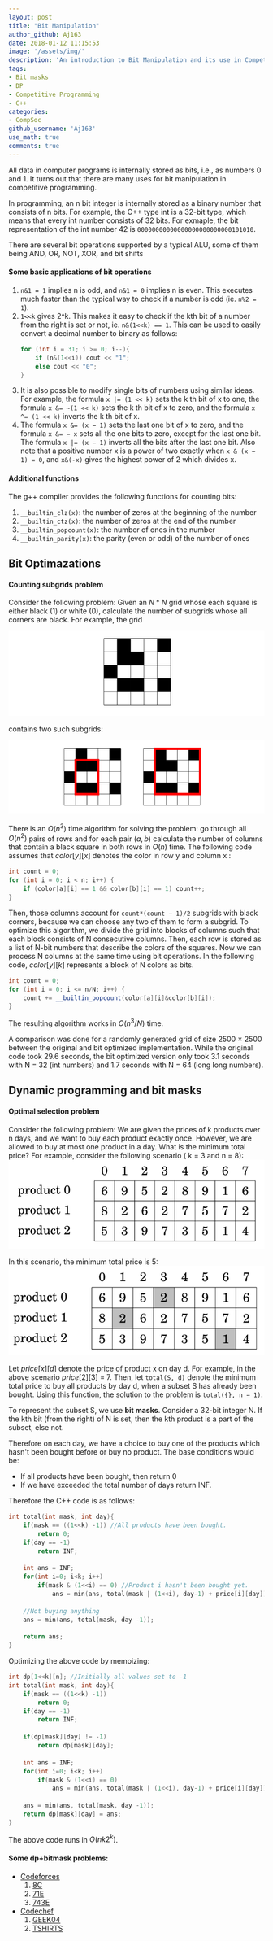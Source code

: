 ```yaml
---
layout: post
title: "Bit Manipulation"
author_github: Aj163
date: 2018-01-12 11:15:53
image: '/assets/img/'
description: 'An introduction to Bit Manipulation and its use in Competitive Programming'
tags:
- Bit masks
- DP
- Competitive Programming
- C++
categories:
- CompSoc
github_username: 'Aj163'
use_math: true
comments: true
---
```

All data in computer programs is internally stored as bits, i.e., as numbers 0 and 1. It turns out that there are many uses for bit manipulation in competitive programming.

In programming, an n bit integer is internally stored as a binary number that consists of n bits. For example, the C++ type int is a 32-bit type, which means that every int number consists of 32 bits. For exmaple, the bit representation of the int number 42 is ```00000000000000000000000000101010```.

There are several bit operations supported by a typical ALU, some of them being AND, OR, NOT, XOR, and bit shifts

#### Some basic applications of bit operations
1. ```n&1 = 1``` implies n is odd, and ```n&1 = 0``` implies n is even. This executes much faster than the typical way to check if a number is odd (ie. ```n%2 = 1```).
2. ```1<<k``` gives 2^k. This makes it easy to check if the kth bit of a number from the right is set or not, ie. ```n&(1<<k) == 1```. This can be used to easily convert a decimal number to binary as follows:
    ```C++
    for (int i = 31; i >= 0; i--){
        if (n&(1<<i)) cout << "1";
        else cout << "0";
    }
    ```
3. It is also possible to modify single bits of numbers using similar ideas. For example, the formula ```x |= (1 << k)``` sets the k th bit of x to one, the formula ```x &= ~(1 << k)``` sets the k th bit of x to zero, and the formula ```x ^= (1 << k)``` inverts the k th bit of x.
4. The formula ```x &= (x − 1)``` sets the last one bit of x to zero, and the formula ```x &= − x``` sets all the one bits to zero, except for the last one bit. The formula ```x |= (x − 1)``` inverts all the bits after the last one bit. Also note that a positive number x is a power of two exactly when ```x & (x − 1) = 0```, and ```x&(-x)``` gives the highest power of 2 which divides x.

#### Additional functions
The g++ compiler provides the following functions for counting bits:
1. ```__builtin_clz(x)```: the number of zeros at the beginning of the number
2. ```__builtin_ctz(x)```: the number of zeros at the end of the number
3. ```__builtin_popcount(x)```: the number of ones in the number
4. ```__builtin_parity(x)```: the parity (even or odd) of the number of ones

## Bit Optimazations
#### Counting subgrids problem
Consider the following problem: Given an $N * N$ grid whose each square is either black (1) or white (0), calculate the number of subgrids whose all corners are black. For example, the grid

![Bit Manipulation Grid](/blog/assets/img/Bit-Manipulation/grid1.png) 

contains two such subgrids:

![Bit Manipulation Grid](/blog/assets/img/Bit-Manipulation/grid2.png) 

There is an $O(n^3)$ time algorithm for solving the problem: go through all $O(n^2)$ pairs of rows and for each pair $(a, b)$ calculate the number of columns that contain a black square in both rows in $O(n)$ time. The following code assumes that $color[y][x]$ denotes the color in row y and column x :
```C++
int count = 0;
for (int i = 0; i < n; i++) {
    if (color[a][i] == 1 && color[b][i] == 1) count++;
}
```
Then, those columns account for ```count*(count − 1)/2``` subgrids with black corners, because we can choose any two of them to form a subgrid. To optimize this algorithm, we divide the grid into blocks of columns such that each block consists of N consecutive columns. Then, each row is stored as a list of N-bit numbers that describe the colors of the squares. Now we can process N columns at the same time using bit operations. In the following code, $color[y][k]$ represents a block of N colors as bits.
```C++
int count = 0;
for (int i = 0; i <= n/N; i++) {
    count += __builtin_popcount(color[a][i]&color[b][i]);
}
```
The resulting algorithm works in $O(n^3/N)$ time.

A comparison was done for a randomly generated grid of size 2500 × 2500 between the original and bit optimized implementation. While the original code took 29.6 seconds, the bit optimized version only took 3.1 seconds with N = 32 (int numbers) and 1.7 seconds with N = 64 (long long numbers).

## Dynamic programming and bit masks
#### Optimal selection problem
Consider the following problem: We are given the prices of k products over n days, and we want to buy each product exactly once. However, we are allowed to buy at most one product in a day. What is the minimum total price? For example, consider the following scenario ( k = 3 and n = 8):
![Bit Manipulation Optimal](/blog/assets/img/Bit-Manipulation/optimal1.png) 

In this scenario, the minimum total price is 5:
![Bit Manipulation Optimal](/blog/assets/img/Bit-Manipulation/optimal2.png) 

Let $price[x][d]$ denote the price of product x on day d. For example, in the above scenario $price[2][3]$ = $7$. Then, let ```total(S, d)``` denote the minimum total price to buy all products by day d, when a subset S has already been bought. Using this function, the solution to the problem is ```total({}, n − 1)```.

To represent the subset S, we use **bit masks**. Consider a 32-bit integer N. If the kth bit (from the right) of N is set, then the kth product is a part of the subset, else not.

Therefore on each day, we have a choice to buy one of the products which hasn't been bought before or buy no product. The base conditions would be:
- If all products have been bought, then return 0
- If we have exceeded the total number of days return INF.

Therefore the C++ code is as follows:
```C++
int total(int mask, int day){
    if(mask == ((1<<k) -1)) //All products have been bought.
        return 0;
    if(day == -1)
        return INF;

    int ans = INF;
    for(int i=0; i<k; i++)
        if(mask & (1<<i) == 0) //Product i hasn't been bought yet.
            ans = min(ans, total(mask | (1<<i), day-1) + price[i][day]);

    //Not buying anything
    ans = min(ans, total(mask, day -1));

    return ans;
}
```
Optimizing the above code by memoizing:
```C++
int dp[1<<k][n]; //Initially all values set to -1
int total(int mask, int day){
    if(mask == ((1<<k) -1))
        return 0;
    if(day == -1)
        return INF;

    if(dp[mask][day] != -1)
        return dp[mask][day];

    int ans = INF;
    for(int i=0; i<k; i++)
        if(mask & (1<<i) == 0)
            ans = min(ans, total(mask | (1<<i), day-1) + price[i][day]);

    ans = min(ans, total(mask, day -1));
    return dp[mask][day] = ans;
}
```
The above code runs in $O(nk2^k)$.

#### Some dp+bitmask problems:
- [Codeforces](http://codeforces.com) 
    1. [8C](http://codeforces.com/problemset/problem/8/C)
    2. [71E](http://codeforces.com/problemset/problem/71/E)
    3. [743E](http://codeforces.com/problemset/problem/743/E)
- [Codechef](https://www.codechef.com)
    1. [GEEK04](https://www.codechef.com/problems/GEEK04)
    2. [TSHIRTS](https://www.codechef.com/problems/TSHIRTS)
